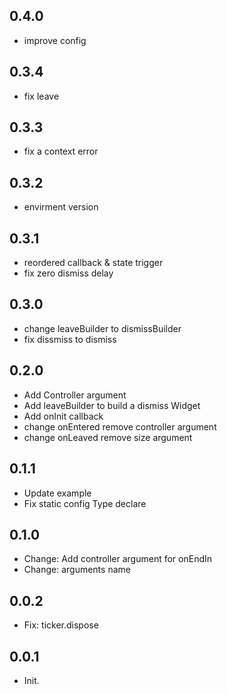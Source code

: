 ## 0.4.0
* improve config

## 0.3.4
* fix leave

## 0.3.3
* fix a context error

## 0.3.2
* envirment version

## 0.3.1
* reordered callback & state trigger
* fix zero dismiss delay

## 0.3.0
* change leaveBuilder to dismissBuilder
* fix dissmiss to dismiss

## 0.2.0
* Add Controller argument
* Add leaveBuilder to build a dismiss Widget
* Add onInit callback
* change onEntered remove controller argument
* change onLeaved remove size argument

## 0.1.1
* Update example
* Fix static config Type declare

## 0.1.0
* Change: Add controller argument for onEndIn
* Change: arguments name

## 0.0.2

* Fix: ticker.dispose

## 0.0.1

* Init.
